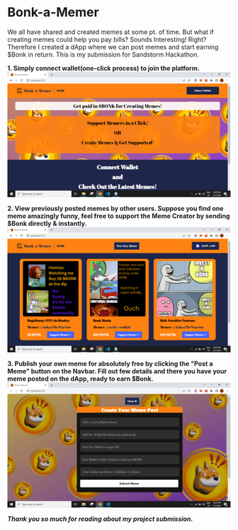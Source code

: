 # Bonk-a-Memer
We all have shared and created memes at some pt. of time. But what if creating memes could help you pay bills? 
Sounds Interesting! Right? 
Therefore I created a dApp where we can post memes and start earning $Bonk in return.
This is my submission for Sandstorm Hackathon.

**1. Simply connect wallet(one-click process) to join the platform.**
![My Image](project_images/one.png)


**2. View previously posted memes by other users. Suppose you find one meme amazingly funny, 
feel free to support the Meme Creator by sending $Bonk directly & instantly.**
![My Image](project_images/two.png)


**3. Publish your own meme for absolutely free by clicking the "Post a Meme" button on the Navbar. Fill out few details and there you have your meme posted on the dApp, ready to earn $Bonk.**
![My Image](project_images/three.png)

_**Thank you so much for reading about my project submission.**_
